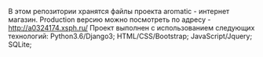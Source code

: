 В этом репозитории хранятся файлы проекта aromatic - интернет магазин.
Production версию можно посмотреть по адресу - http://a0324174.xsph.ru/
Проект выполнен с использованием следующих технологий:
Python3.6/Django3;
HTML/CSS/Bootstrap;
JavaScript/Jquery;
SQLite;
